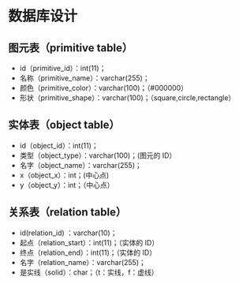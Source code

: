 # 数据库设计

## 图元表（primitive table）

- id（primitive_id）：int(11)；<pk>
- 名称（primitive_name）：varchar(255)；
- 颜色（primitive_color）：varchar(100)；（#000000）
- 形状（primitive_shape）：varchar(100)；（square,circle,rectangle）

## 实体表（object table）

- id（object_id）：int(11)；<pk>
- 类型（object_type）：varchar(100)；(图元的 ID）
- 名字（object_name）：varchar(255)；
- x（object_x）：int；(中心点)
- y（object_y）：int；（中心点）

## 关系表（relation table）

- id(relation_id) ：varchar(10)；<pk>
- 起点（relation_start）：int(11)；（实体的 ID）
- 终点（relation_end）：int(11)；（实体的 ID）
- 名字（relation_name）：varchar(255)；
- 是实线（solid）：char；（t：实线，f：虚线）
